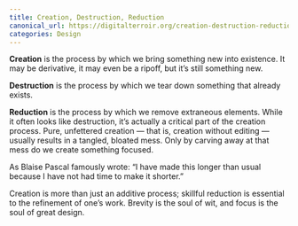 ```yaml
---
title: Creation, Destruction, Reduction
canonical_url: https://digitalterroir.org/creation-destruction-reduction/
categories: Design
---
```


**Creation** is the process by which we bring something new into existence. It may be derivative, it may even be a ripoff, but it’s still something new.

**Destruction** is the process by which we tear down something that already exists.

**Reduction** is the process by which we remove extraneous elements. While it often looks like destruction, it’s actually a critical part of the creation process. Pure, unfettered creation — that is, creation without editing — usually results in a tangled, bloated mess. Only by carving away at that mess do we create something focused.

As Blaise Pascal famously wrote: “I have made this longer than usual because I have not had time to make it shorter.”

Creation is more than just an additive process; skillful reduction is essential to the refinement of one’s work. Brevity is the soul of wit, and focus is the soul of great design.

